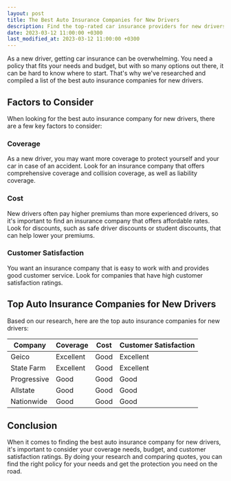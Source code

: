 ```yaml
---
layout: post
title: The Best Auto Insurance Companies for New Drivers
description: Find the top-rated car insurance providers for new drivers based on coverage, cost, and customer satisfaction. Get the right policy for your needs!
date: 2023-03-12 11:00:00 +0300
last_modified_at: 2023-03-12 11:00:00 +0300
---
```


As a new driver, getting car insurance can be overwhelming. You need a policy that fits your needs and budget, but with so many options out there, it can be hard to know where to start. That's why we've researched and compiled a list of the best auto insurance companies for new drivers.

## Factors to Consider

When looking for the best auto insurance company for new drivers, there are a few key factors to consider:

### Coverage

As a new driver, you may want more coverage to protect yourself and your car in case of an accident. Look for an insurance company that offers comprehensive coverage and collision coverage, as well as liability coverage.

### Cost

New drivers often pay higher premiums than more experienced drivers, so it's important to find an insurance company that offers affordable rates. Look for discounts, such as safe driver discounts or student discounts, that can help lower your premiums.

### Customer Satisfaction

You want an insurance company that is easy to work with and provides good customer service. Look for companies that have high customer satisfaction ratings.

## Top Auto Insurance Companies for New Drivers

Based on our research, here are the top auto insurance companies for new drivers:

| Company | Coverage | Cost | Customer Satisfaction |
| ------- | -------- | ---- | --------------------- |
| Geico | Excellent | Good | Excellent |
| State Farm | Excellent | Good | Excellent |
| Progressive | Good | Good | Good |
| Allstate | Good | Good | Good |
| Nationwide | Good | Good | Good |

## Conclusion

When it comes to finding the best auto insurance company for new drivers, it's important to consider your coverage needs, budget, and customer satisfaction ratings. By doing your research and comparing quotes, you can find the right policy for your needs and get the protection you need on the road.